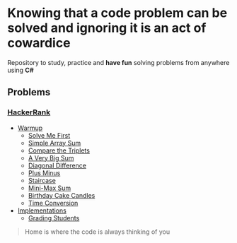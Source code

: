 # Knowing that a code problem can be solved and ignoring it is an act of cowardice
Repository to study, practice and **have fun** solving problems from anywhere using **C#**

## Problems

### [HackerRank](https://www.hackerrank.com/yurifranconeri)

- [Warmup](https://github.com/yurifranconeri/Algorithms/tree/master/Problem%20Solving/HackerRank/C%23/Warmup)
    - [Solve Me First](https://github.com/yurifranconeri/Algorithms/tree/master/Problem%20Solving/HackerRank/C%23/Warmup/Solve%20Me%20First)
    - [Simple Array Sum](https://github.com/yurifranconeri/Algorithms/tree/master/Problem%20Solving/HackerRank/C%23/Warmup/Simple%20Array%20Sum)
    - [Compare the Triplets](https://github.com/yurifranconeri/Algorithms/tree/master/Problem%20Solving/HackerRank/C%23/Warmup/Compare%20the%20Triplets)
    - [A Very Big Sum](https://github.com/yurifranconeri/Algorithms/tree/master/Problem%20Solving/HackerRank/C%23/Warmup/A%20Very%20Big%20Sum)
    - [Diagonal Difference](https://github.com/yurifranconeri/Algorithms/tree/master/Problem%20Solving/HackerRank/C%23/Warmup/Diagonal%20Difference)
    - [Plus Minus](https://github.com/yurifranconeri/Algorithms/tree/master/Problem%20Solving/HackerRank/C%23/Warmup/Plus%20Minus)
    - [Staircase](https://github.com/yurifranconeri/Algorithms/tree/master/Problem%20Solving/HackerRank/C%23/Warmup/Staircase)
    - [Mini-Max Sum](https://github.com/yurifranconeri/Algorithms/tree/master/Problem%20Solving/HackerRank/C%23/Warmup/Mini-Max%20Sum)
    - [Birthday Cake Candles](https://github.com/yurifranconeri/Algorithms/tree/master/Problem%20Solving/HackerRank/C%23/Warmup/Birthday%20Cake%20Candles)
    - [Time Conversion](https://github.com/yurifranconeri/Algorithms/tree/master/Problem%20Solving/HackerRank/C%23/Warmup/Time%20Conversion)
- [Implementations](https://github.com/yurifranconeri/Algorithms/tree/master/Problem%20Solving/HackerRank/C%23/Implementations)
    - [Grading Students](https://github.com/yurifranconeri/Algorithms/tree/master/Problem%20Solving/HackerRank/C%23/Implementations/Grading%20Students)

> Home is where the code is always thinking of you
